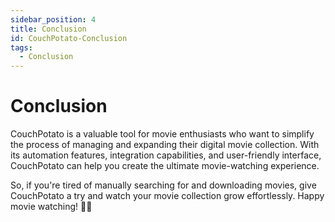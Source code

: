 ```yaml
---
sidebar_position: 4
title: Conclusion
id: CouchPotato-Conclusion
tags:
  - Conclusion
---
```

# Conclusion

CouchPotato is a valuable tool for movie enthusiasts who want to simplify the process of managing and expanding their digital movie collection. With its automation features, integration capabilities, and user-friendly interface, CouchPotato can help you create the ultimate movie-watching experience.

So, if you're tired of manually searching for and downloading movies, give CouchPotato a try and watch your movie collection grow effortlessly. Happy movie watching! 🎥🍿